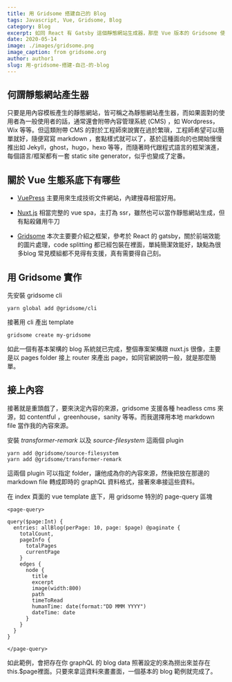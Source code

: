 ```yaml
---
title: 用 Gridsome 搭建自己的 Blog
tags: Javascript, Vue, Gridsome, Blog
category: Blog
excerpt: 如同 React 有 Gatsby 這個靜態網站生成器，那麼 Vue 版本的 Gridsome 使用起來如何？。
date: 2020-05-14
image: ./images/gridsome.png
image_caption: from gridsome.org
author: author1
slug: 用-gridsome-搭建-自己-的-blog
---
```


## 何謂靜態網站產生器

只要是用內容模板產生的靜態網站，皆可稱之為靜態網站產生器，而如果面對的使用者為一般使用者的話，通常還會附帶內容管理系統 (CMS) ，如 Wordpress，Wix 等等。但這類附帶 CMS 的對於工程師來說實在過於繁瑣，工程師希望可以簡單就好，隨便寫寫 markdown ，套點樣式就可以了，基於這種面向的也開始慢慢推出如 Jekyll，ghost，hugo，hexo 等等，而隨著時代跟程式語言的框架演進，每個語言/框架都有一套 static site generator，似乎也變成了定番。

## 關於 Vue 生態系底下有哪些

- [VuePress](https://vuepress.vuejs.org/) 主要用來生成技術文件網站，內建搜尋相當好用。

- [Nuxt.js](https://nuxtjs.org/) 相當完整的 vue spa，主打為 ssr，雖然也可以當作靜態網站生成，但有點殺雞用牛刀

- [Gridsome](https://gridsome.org/) 本次主要要介紹之框架，參考於 React 的 gatsby，關於前端效能的圖片處理，code splitting 都已經包裝在裡面，單純簡潔效能好，缺點為很多blog 常見模組都不見得有支援，真有需要得自己刻。

## 用 Gridsome 實作

先安裝 gridsome cli

```
yarn global add @gridsome/cli
```

接著用 cli 產出 template

```
gridsome create my-gridsome
```

如此一個有基本架構的 blog 系統就已完成，整個專案架構跟 nuxt.js 很像，主要是以 pages folder 接上 router 來產出 page，如同官網說明一般，就是那麼簡單。

## 接上內容

接著就是重頭戲了，要來決定內容的來源，gridsome 支援各種 headless cms 來源，如 contentful ，greenhouse，sanity 等等。而我選擇用本地 markdown file 當作我的內容來源。

安裝 *transformer-remark* 以及 *source-filesystem* 這兩個 plugin

```
yarn add @gridsome/source-filesystem
yarn add @gridsome/transformer-remark
```

這兩個 plugin 可以指定 folder，讓他成為你的內容來源，然後把放在那邊的 markdown file 轉成即時的 graphQL 資料格式，接著來串接這些資料。

在 index 頁面的 vue template 底下，用 gridsome 特別的 page-query 區塊

```
<page-query>

query($page:Int) {
  entries: allBlog(perPage: 10, page: $page) @paginate {
    totalCount,
    pageInfo {
      totalPages
      currentPage
    }
    edges {
      node {
        title
        excerpt
        image(width:800)
        path
        timeToRead
        humanTime: date(format:"DD MMM YYYY")
        dateTime: date
      }
    }
  }
}

</page-query>
```

如此範例，會把存在你 graphQL 的 blog data 照著設定的來為撈出來並存在 this.$page裡面。只要來拿這資料來畫畫面，一個基本的 blog 範例就完成了。